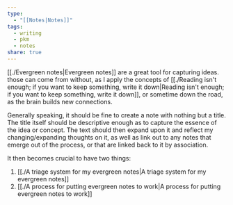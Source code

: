 ```yaml
---
type:
  - "[[Notes|Notes]]"
tags:
  - writing
  - pkm
  - notes
share: true
---
```


[[./Evergreen notes|Evergreen notes]] are a great tool for capturing ideas. those can come from without, as I apply the concepts of [[./Reading isn't enough; if you want to keep something, write it down|Reading isn't enough; if you want to keep something, write it down]], or sometime down the road, as the brain builds new connections.

Generally speaking, it should be fine to create a note with nothing but a title. The title itself should be descriptive enough as to capture the essence of the idea or concept. The text should then expand upon it and reflect my changing/expanding thoughts on it, as well as link out to any notes that emerge out of the process, or that are linked back to it by association.

It then becomes crucial to have two things:

1. [[./A triage system for my evergreen notes|A triage system for my evergreen notes]]
2. [[./A process for putting evergreen notes to work|A process for putting evergreen notes to work]]

